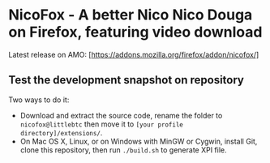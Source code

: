 NicoFox - A better Nico Nico Douga on Firefox, featuring video download
=============

Latest release on AMO: [https://addons.mozilla.org/firefox/addon/nicofox/]

Test the development snapshot on repository
-------------
Two ways to do it:
* Download and extract the source code, rename the folder to `nicofox@littlebtc` then move it to `[your profile directory]/extensions/`.
* On Mac OS X, Linux, or on Windows with MinGW or Cygwin, install Git, clone this repository, then run `./build.sh` to generate XPI file.
